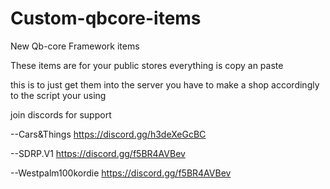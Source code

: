 # Custom-qbcore-items
New Qb-core Framework items

These items are for your public stores everything is copy an paste

this is to just get them into the server you have to make a shop accordingly to the script your using

join discords for support

--Cars&Things
https://discord.gg/h3deXeGcBC

--SDRP.V1
https://discord.gg/f5BR4AVBev

--Westpalm100kordie
https://discord.gg/f5BR4AVBev
